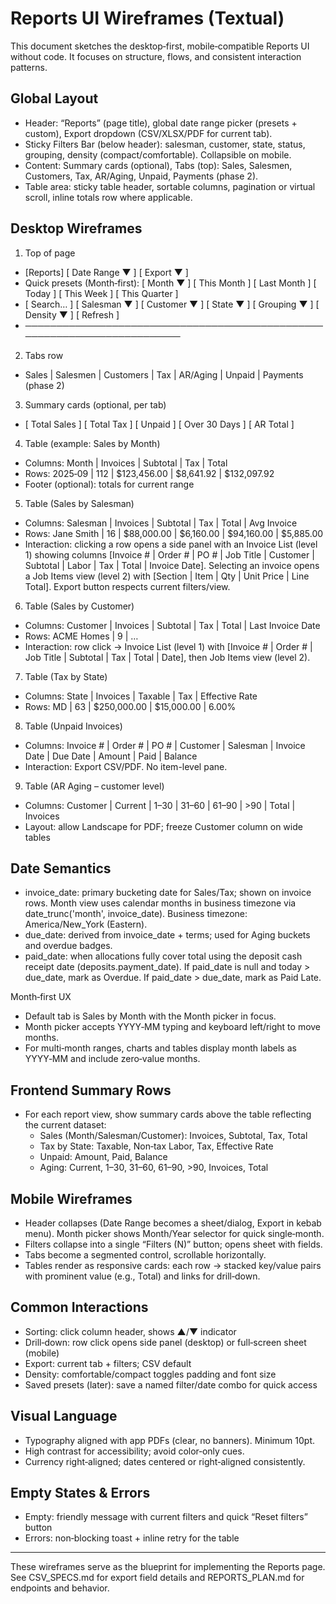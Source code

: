 # Reports UI Wireframes (Textual)

This document sketches the desktop‑first, mobile‑compatible Reports UI without code. It focuses on structure, flows, and consistent interaction patterns.

## Global Layout
- Header: “Reports” (page title), global date range picker (presets + custom), Export dropdown (CSV/XLSX/PDF for current tab).
- Sticky Filters Bar (below header): salesman, customer, state, status, grouping, density (compact/comfortable). Collapsible on mobile.
- Content: Summary cards (optional), Tabs (top): Sales, Salesmen, Customers, Tax, AR/Aging, Unpaid, Payments (phase 2).
- Table area: sticky table header, sortable columns, pagination or virtual scroll, inline totals row where applicable.

## Desktop Wireframes

1) Top of page
- [Reports]                                      [ Date Range ▼ ] [ Export ▼ ]
- Quick presets (Month‑first): [ Month ▼ ] [ This Month ] [ Last Month ] [ Today ] [ This Week ] [ This Quarter ]
- [ Search… ]  [ Salesman ▼ ] [ Customer ▼ ] [ State ▼ ] [ Grouping ▼ ] [ Density ▼ ] [ Refresh ]
- ─────────────────────────────────────────────────────────────────────────

2) Tabs row
- Sales | Salesmen | Customers | Tax | AR/Aging | Unpaid | Payments (phase 2)

3) Summary cards (optional, per tab)
- [ Total Sales ]  [ Total Tax ]  [ Unpaid ]  [ Over 30 Days ]  [ AR Total ]

4) Table (example: Sales by Month)
- Columns: Month | Invoices | Subtotal | Tax | Total
- Rows: 2025‑09 | 112 | $123,456.00 | $8,641.92 | $132,097.92
- Footer (optional): totals for current range

5) Table (Sales by Salesman)
- Columns: Salesman | Invoices | Subtotal | Tax | Total | Avg Invoice
- Rows: Jane Smith | 16 | $88,000.00 | $6,160.00 | $94,160.00 | $5,885.00
 - Interaction: clicking a row opens a side panel with an Invoice List (level 1) showing columns [Invoice # | Order # | PO # | Job Title | Customer | Subtotal | Labor | Tax | Total | Invoice Date]. Selecting an invoice opens a Job Items view (level 2) with [Section | Item | Qty | Unit Price | Line Total]. Export button respects current filters/view.

6) Table (Sales by Customer)
- Columns: Customer | Invoices | Subtotal | Tax | Total | Last Invoice Date
- Rows: ACME Homes | 9 | …
- Interaction: row click → Invoice List (level 1) with [Invoice # | Order # | Job Title | Subtotal | Tax | Total | Date], then Job Items view (level 2).

7) Table (Tax by State)
- Columns: State | Invoices | Taxable | Tax | Effective Rate
- Rows: MD | 63 | $250,000.00 | $15,000.00 | 6.00%

8) Table (Unpaid Invoices)
- Columns: Invoice # | Order # | PO # | Customer | Salesman | Invoice Date | Due Date | Amount | Paid | Balance
- Interaction: Export CSV/PDF. No item-level pane.

9) Table (AR Aging – customer level)
- Columns: Customer | Current | 1–30 | 31–60 | 61–90 | >90 | Total | Invoices
- Layout: allow Landscape for PDF; freeze Customer column on wide tables

## Date Semantics
- invoice_date: primary bucketing date for Sales/Tax; shown on invoice rows. Month view uses calendar months in business timezone via date_trunc('month', invoice_date). Business timezone: America/New_York (Eastern).
- due_date: derived from invoice_date + terms; used for Aging buckets and overdue badges.
- paid_date: when allocations fully cover total using the deposit cash receipt date (deposits.payment_date). If paid_date is null and today > due_date, mark as Overdue. If paid_date > due_date, mark as Paid Late.
 
Month‑first UX
- Default tab is Sales by Month with the Month picker in focus.
- Month picker accepts YYYY‑MM typing and keyboard left/right to move months.
- For multi‑month ranges, charts and tables display month labels as YYYY‑MM and include zero‑value months.

## Frontend Summary Rows
- For each report view, show summary cards above the table reflecting the current dataset:
  - Sales (Month/Salesman/Customer): Invoices, Subtotal, Tax, Total
  - Tax by State: Taxable, Non‑tax Labor, Tax, Effective Rate
  - Unpaid: Amount, Paid, Balance
  - Aging: Current, 1–30, 31–60, 61–90, >90, Invoices, Total

## Mobile Wireframes
- Header collapses (Date Range becomes a sheet/dialog, Export in kebab menu). Month picker shows Month/Year selector for quick single‑month.
- Filters collapse into a single “Filters (N)” button; opens sheet with fields.
- Tabs become a segmented control, scrollable horizontally.
- Tables render as responsive cards: each row → stacked key/value pairs with prominent value (e.g., Total) and links for drill‑down.

## Common Interactions
- Sorting: click column header, shows ▲/▼ indicator
- Drill‑down: row click opens side panel (desktop) or full‑screen sheet (mobile)
- Export: current tab + filters; CSV default
- Density: comfortable/compact toggles padding and font size
- Saved presets (later): save a named filter/date combo for quick access

## Visual Language
- Typography aligned with app PDFs (clear, no banners). Minimum 10pt.
- High contrast for accessibility; avoid color‑only cues.
- Currency right‑aligned; dates centered or right‑aligned consistently.

## Empty States & Errors
- Empty: friendly message with current filters and quick “Reset filters” button
- Errors: non‑blocking toast + inline retry for the table

---

These wireframes serve as the blueprint for implementing the Reports page. See CSV_SPECS.md for export field details and REPORTS_PLAN.md for endpoints and behavior.
